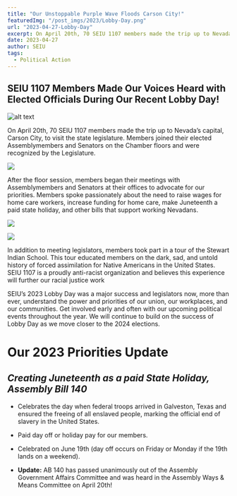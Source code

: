 ```yaml
---
title: "Our Unstoppable Purple Wave Floods Carson City!"
featuredImg: "/post_imgs/2023/Lobby-Day.png"
url: "2023-04-27-Lobby-Day"
excerpt: On April 20th, 70 SEIU 1107 members made the trip up to Nevada’s capital, Carson City, to visit the state legislature. Members joined their elected Assemblymembers and Senators on the Chamber floors and were recognized by the Legislature.
date: 2023-04-27
author: SEIU
tags:
  - Political Action
---
```


## **SEIU 1107 Members Made Our Voices Heard with Elected Officials During Our Recent Lobby Day!**

![alt text](/post_imgs/2023/Lobby-Day/carson-city.png)

On April 20th, 70 SEIU 1107 members made the trip up to Nevada’s capital, Carson City, to visit the state legislature. Members joined their elected Assemblymembers and Senators on the Chamber floors and were recognized by the Legislature.

![](/post_imgs/2023/Lobby-Day/floor.png)

After the floor session, members began their meetings with Assemblymembers and Senators at their offices to advocate for our priorities. Members spoke passionately about the need to raise wages for home care workers, increase funding for home care, make Juneteenth a paid state holiday, and other bills that support working Nevadans.

<div class="flex flex-row">

![](/post_imgs/2023/Lobby-Day/floor-1.png)

![](/post_imgs/2023/Lobby-Day/floor-2.png)

</div>

In addition to meeting legislators, members took part in a tour of the Stewart Indian School. This tour educated members on the dark, sad, and untold history of forced assimilation for Native Americans in the United States. SEIU 1107 is a proudly anti-racist organization and believes this experience will further our racial justice work

SEIU’s 2023 Lobby Day was a major success and legislators now, more than ever, understand the power and priorities of our union, our workplaces, and our communities. Get involved early and often with our upcoming political events throughout the year. We will continue to build on the success of Lobby Day as we move closer to the 2024 elections.

# **Our 2023 Priorities Update**

## _Creating Juneteenth as a paid State Holiday, Assembly Bill 140_

- Celebrates the day when federal troops arrived in Galveston, Texas and ensured the freeing of all enslaved people, marking the official end of slavery in the United States.

- Paid day off or holiday pay for our members.

- Celebrated on June 19th (day off occurs on Friday or Monday if the 19th lands on a weekend).

- **Update:** AB 140 has passed unanimously out of the Assembly Government Affairs Committee and was heard in the Assembly Ways & Means Committee on April 20th!

